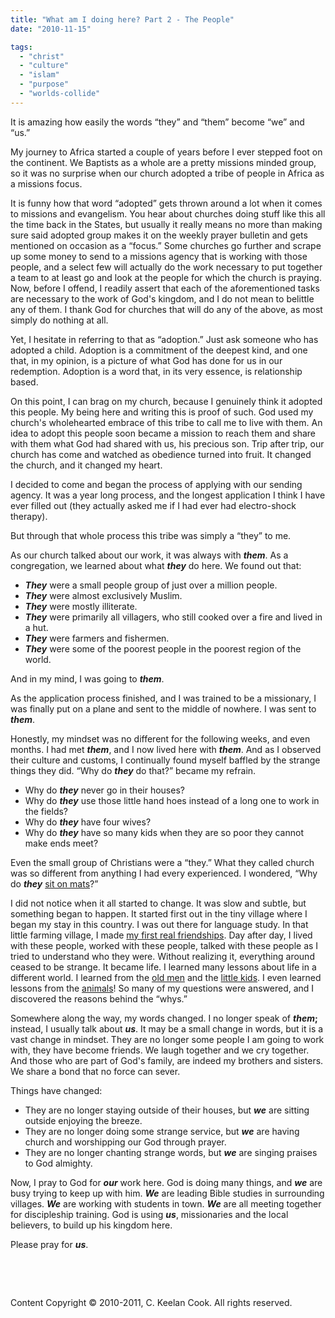 ```yaml
---
title: "What am I doing here? Part 2 - The People"
date: "2010-11-15"

tags: 
  - "christ"
  - "culture"
  - "islam"
  - "purpose"
  - "worlds-collide"
---
```


It is amazing how easily the words “they” and “them” become “we” and “us.”

My journey to Africa started a couple of years before I ever stepped foot on the continent. We Baptists as a whole are a pretty missions minded group, so it was no surprise when our church adopted a tribe of people in Africa as a missions focus.

It is funny how that word “adopted” gets thrown around a lot when it comes to missions and evangelism. You hear about churches doing stuff like this all the time back in the States, but usually it really means no more than making sure said adopted group makes it on the weekly prayer bulletin and gets mentioned on occasion as a “focus.” Some churches go further and scrape up some money to send to a missions agency that is working with those people, and a select few will actually do the work necessary to put together a team to at least go and look at the people for which the church is praying. Now, before I offend, I readily assert that each of the aforementioned tasks are necessary to the work of God's kingdom, and I do not mean to belittle any of them. I thank God for churches that will do any of the above, as most simply do nothing at all.

Yet, I hesitate in referring to that as “adoption.” Just ask someone who has adopted a child. Adoption is a commitment of the deepest kind, and one that, in my opinion, is a picture of what God has done for us in our redemption. Adoption is a word that, in its very essence, is relationship based.

On this point, I can brag on my church, because I genuinely think it adopted this people. My being here and writing this is proof of such. God used my church's wholehearted embrace of this tribe to call me to live with them. An idea to adopt this people soon became a mission to reach them and share with them what God had shared with us, his precious son. Trip after trip, our church has come and watched as obedience turned into fruit. It changed the church, and it changed my heart.

I decided to come and began the process of applying with our sending agency. It was a year long process, and the longest application I think I have ever filled out (they actually asked me if I had ever had electro-shock therapy).

But through that whole process this tribe was simply a “they” to me.

As our church talked about our work, it was always with **_them_**. As a congregation, we learned about what **_they_** do here. We found out that:

- **_They_** were a small people group of just over a million people.
- **_They_** were almost exclusively Muslim.
- **_They_** were mostly illiterate.
- **_They_** were primarily all villagers, who still cooked over a fire and lived in a hut.
- **_They_** were farmers and fishermen.
- **_They_** were some of the poorest people in the poorest region of the world.

And in my mind, I was going to **_them_**. 

As the application process finished, and I was trained to be a missionary, I was finally put on a plane and sent to the middle of nowhere. I was sent to **_them_**.

Honestly, my mindset was no different for the following weeks, and even months. I had met **_them_**, and I now lived here with **_them_**. And as I observed their culture and customs, I continually found myself baffled by the strange things they did. “Why do **_they_** do that?” became my refrain.

- Why do **_they_** never go in their houses?
- Why do **_they_** use those little hand hoes instead of a long one to work in the fields?
- Why do **_they_** have four wives?
- Why do **_they_** have so many kids when they are so poor they cannot make ends meet?

Even the small group of Christians were a “they.” What they called church was so different from anything I had every experienced. I wondered, “Why do **_they_** [sit on mats](http://blog.keelancook.com/2010/09/you-can-not-judge-a-church-by-its-pulpit/ "You can not judge a church by its pulpit")?”

I did not notice when it all started to change. It was slow and subtle, but something began to happen. It started first out in the tiny village where I began my stay in this country. I was out there for language study. In that little farming village, I made [my first real friendships](http://blog.keelancook.com/2010/06/journal-entry-22010/ "Journal Entry – 2/20/10"). Day after day, I lived with these people, worked with these people, talked with these people as I tried to understand who they were. Without realizing it, everything around ceased to be strange. It became life. I learned many lessons about life in a different world. I learned from the [old men](http://blog.keelancook.com/2010/04/on-polygamy/ "On Polygamy") and the [little kids](http://blog.keelancook.com/2010/07/lessons-from-the-little-kids/ "Lessons from the little kids"). I even learned lessons from the [animals](http://blog.keelancook.com/2010/03/sheep/ "Sheep")! So many of my questions were answered, and I discovered the reasons behind the “whys.”

Somewhere along the way, my words changed. I no longer speak of **_them_;** instead, I usually talk about **_us_**. It may be a small change in words, but it is a vast change in mindset. They are no longer some people I am going to work with, they have become friends. We laugh together and we cry together. And those who are part of God's family, are indeed my brothers and sisters. We share a bond that no force can sever.

Things have changed: 

- They are no longer staying outside of their houses, but **_we_** are sitting outside enjoying the breeze.
- They are no longer doing some strange service, but **_we_** are having church and worshipping our God through prayer.
- They are no longer chanting strange words, but **_we_** are singing praises to God almighty.

Now, I pray to God for **_our_** work here. God is doing many things, and **_we_** are busy trying to keep up with him. **_We_** are leading Bible studies in surrounding villages. **_We_** are working with students in town. **_We_** are all meeting together for discipleship training. God is using **_us_**, missionaries and the local believers, to build up his kingdom here.

Please pray for **_us_**.

 

 

Content Copyright © 2010-2011, C. Keelan Cook. All rights reserved.
